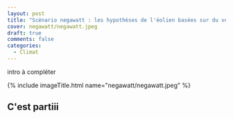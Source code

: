 ```yaml
---
layout: post
title: "Scénario negawatt : les hypothèses de l'éolien basées sur du vent ?"
cover: negawatt/negawatt.jpeg
draft: true
comments: false
categories:
  - Climat
---
```


<p class="message"> intro à compléter </p>


{% include imageTitle.html name="negawatt/negawatt.jpeg" %}


## C'est partiii



